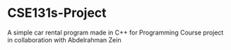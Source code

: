 # CSE131s-Project

A simple car rental program made in C++ for Programming Course project in collaboration with Abdelrahman Zein
